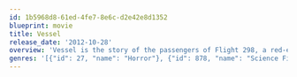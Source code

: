 ```yaml
---
id: 1b5968d8-61ed-4fe7-8e6c-d2e42e8d1352
blueprint: movie
title: Vessel
release_date: '2012-10-28'
overview: 'Vessel is the story of the passengers of Flight 298, a red-eye on its way from Boston to San Francisco. Midway through the flight the passengers encounter an otherworldly force and are subsequently thrown into a fight for their lives. The story focuses on Danny (an everyday traveler), Emma (a flight attendant), Chloe (an unattended underage passenger) and Jim and Murray (the two pilots). Written by Anonymous'
genres: '[{"id": 27, "name": "Horror"}, {"id": 878, "name": "Science Fiction"}]'
---
```

